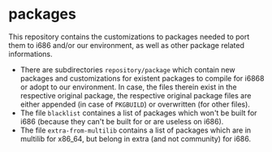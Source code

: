 # packages
This repository contains the customizations to packages needed to port them to i686 and/or our environment, as well as other package related informations.

* There are subdirectories `repository/package` which contain new packages and customizations for existent packages to compile for i6868 or adopt to our environment.
In case, the files therein exist in the respective original package, the respective original package files are either appended (in case of `PKGBUILD`) or overwritten (for other files).
* The file `blacklist` containes a list of packages which won't be built for i686 (because they can't be built for or are useless on i686).
* The file `extra-from-multilib` contains a list of packages which are in multilib for x86_64, but belong in extra (and not community) for i686.

